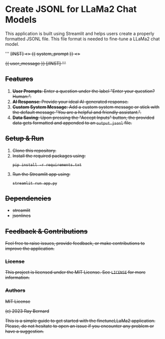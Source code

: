 
# Create JSONL for LLaMa2 Chat Models

This application is built using Streamlit and helps users  create a properly  formatted JSONL file.  This file format is needed to fine-tune a LLaMa2 chat model.

'''
<s>[INST] <<SYS>>
{{ system_prompt }}
<</SYS>>

{{ user_message }} [/INST]
'''


## Features

1. **User Prompts**: Enter a question under the label "Enter your question? Human:".
2. **AI Response**: Provide your ideal AI-generated response.
3. **Custom System Message**: Add a custom system message or stick with the default message "You are a helpful and friendly assistant.".
4. **Data Saving**: Upon pressing the "Accept Inputs" button, the provided data gets formatted and appended to an `output.jsonl` file.

## Setup & Run

1. Clone this repository.
2. Install the required packages using:
   ```
   pip install -r requirements.txt
   ```
3. Run the Streamlit app using:
   ```
   streamlit run app.py
   ```

## Dependencies

- streamlit
- jsonlines

## Feedback & Contributions

Feel free to raise issues, provide feedback, or make contributions to improve the application.



### License

This project is licensed under the MIT License. See `LICENSE` for more information.

### Authors
MIT License

(c) 2023 Ray Bernard 

This is a simple guide to get started with the finetuneLLaMa2 application. Please, do not hesitate to open an issue if you encounter any problem or have a suggestion.





